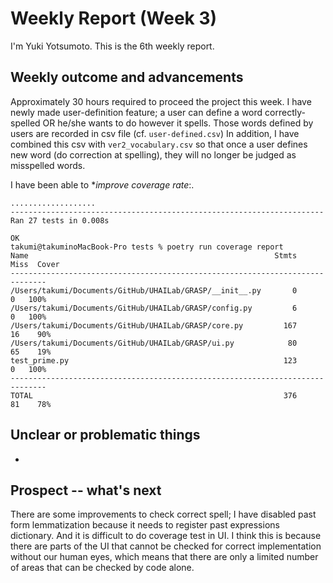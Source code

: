 # Weekly Report (Week 3)  
I'm Yuki Yotsumoto. This is the 6th weekly report.  

## Weekly outcome and advancements  
Approximately 30 hours required to proceed the project this week. I have newly made user-definition feature; a user can define a word correctly-spelled OR he/she wants to do however it spells. Those words defined by users are recorded in csv file (cf. `user-defined.csv`) In addition, I have combined this csv with `ver2_vocabulary.csv` so that once a user defines new word (do correction at spelling), they will no longer be judged as misspelled words.  

I have been able to **improve coverage rate*:.  
```
...................
----------------------------------------------------------------------
Ran 27 tests in 0.008s

OK
takumi@takuminoMacBook-Pro tests % poetry run coverage report
Name                                                       Stmts   Miss  Cover
------------------------------------------------------------------------------
/Users/takumi/Documents/GitHub/UHAILab/GRASP/__init__.py       0      0   100%
/Users/takumi/Documents/GitHub/UHAILab/GRASP/config.py         6      0   100%
/Users/takumi/Documents/GitHub/UHAILab/GRASP/core.py         167     16    90%
/Users/takumi/Documents/GitHub/UHAILab/GRASP/ui.py            80     65    19%
test_prime.py                                                123      0   100%
------------------------------------------------------------------------------
TOTAL                                                        376     81    78%
```

## Unclear or problematic things  
-   

## Prospect -- what's next  
There are some improvements to check correct spell; I have disabled past form lemmatization because it needs to register past expressions dictionary. And it is difficult to do coverage test in UI. I think this is because there are parts of the UI that cannot be checked for correct implementation without our human eyes, which means that there are only a limited number of areas that can be checked by code alone.  